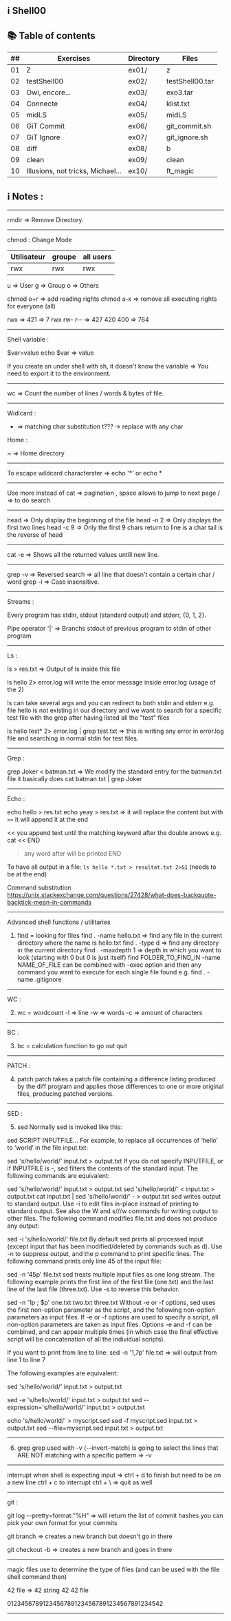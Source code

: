 ## :information_source: Shell00

## :books: Table of contents

| ## | Exercises | Directory | Files |
|--- |--- |--- |--- |
| 01 | Z |	ex01/	| z |
| 02 | testShell00 | ex02/ | testShell00.tar |
| 03 | Owi, encore... | ex03/ | exo3.tar |
| 04 | Connecte | ex04/	| klist.txt |
| 05 | midLS | ex05/ | midLS |
| 06 | GiT Commit | ex06/ | git_commit.sh |
| 07 | GiT Ignore | ex07/ | git_ignore.sh |
| 08 | diff | ex08/ | b | 
| 09 | clean | ex09/ | clean |
| 10 | Illusions, not tricks, Michael... | ex10/ | ft_magic |

## :information_source: Notes :

---

rmdir => Remove Directory.

---

chmod : Change Mode

| Utilisateur | groupe | all users |
|--- |--- |--- |
|rwx | rwx | rwx |

u => User
g => Group
o => Others

chmod o+r => add reading rights 
chmod a-x => remove all executing rights for everyone (all)

rwx => 421 => 7
rwx rw- r-- => 427 420 400 => 764

---

Shell variable :

$var=value
echo $var => value

If you create an under shell with sh, it doesn't know the variable => You need to export it to the environment.

---

wc => Count the number of lines / words & bytes of file.

---
Widlcard :

* => matching char  substitution
t??? -> replace with any char

Home :

~ => Home directory

---

To escape wildcard characterster => echo '*' or echo \*

---

Use more instead of cat => pagination , space allows to jump to next page
/ => to do search

---

head => Only display the beginning of the file
head -n 2 => Only displays the first two lines
head -c 9 => Only the first 9 chars
return to line is a char
tail is the reverse of head

---

cat -e => Shows all the returned values untill new line.

---

grep -v => Reversed search => all line that doesn't contain a certain char / word
grep -i => Case insensitive.

---

Streams :

Every program has stdin, stdout (standard output) and stderr, {0, 1, 2}.

Pipe operator '|' => Branchs stdout of previous program to stdin of other program

---

Ls :

ls > res.txt => Output of ls inside this file

ls hello 2> error.log will write the error message inside error.log (usage of the 2)

ls can take several args and you can redirect to both stdin and stderr
e.g. file hello is not existing in our directory and we want to search for a specific test file with the grep after having listed all the "test" files

ls hello test* 2> error.log | grep test.txt => this is writing any error in error.log file and searching in normal stdin for test files.

---

Grep :

grep Joker < batman.txt => We modify the standard entry for the batman.txt file
it basically does cat batman.txt | grep Joker

---

Echo :

echo hello > res.txt 
echo yeay > res.txt => it will replace the content
but with `>>` it will append it at the end

<< you append text until the matching keyword after the double arrows
e.g.
cat << END
> any word 
> after 
> will be printed
> END

To have all output in a file:
`ls hello *.txt > resultat.txt 2>&1` (needs to be at the end)

Command substitution
https://unix.stackexchange.com/questions/27428/what-does-backquote-backtick-mean-in-commands

---

Advanced shell functions / utilitaries

1) find = looking for files
find . -name hello.txt => find any file in the current directory where the name is hello.txt
find . -type d => find any directory in the current directory
find . -maxdepth 1 => depth in which you want to look (starting with 0 but 0 is just itself)
find FOLDER_TO_FIND_IN -name NAME_OF_FILE can be combined with -exec option and then any command you want to execute for each single file found
e.g. find . -name .gitignore 

---

WC :

2) wc = wordcount
-l => line
-w => words
-c => amount of characters

---

BC :

3) bc = calculation function
to go out quit

---

PATCH :

4) patch
patch takes a patch file containing a difference listing produced by the diff program and applies those differences to one or more original files, producing patched versions.

---

SED :

5) sed
Normally sed is invoked like this:

sed SCRIPT INPUTFILE...
For example, to replace all occurrences of ‘hello’ to ‘world’ in the file input.txt:

sed 's/hello/world/' input.txt > output.txt
If you do not specify INPUTFILE, or if INPUTFILE is -, sed filters the contents of the standard input. The following commands are equivalent:

sed 's/hello/world/' input.txt > output.txt
sed 's/hello/world/' < input.txt > output.txt
cat input.txt | sed 's/hello/world/' - > output.txt
sed writes output to standard output. Use -i to edit files in-place instead of printing to standard output. See also the W and s///w commands for writing output to other files. The following command modifies file.txt and does not produce any output:

sed -i 's/hello/world/' file.txt
By default sed prints all processed input (except input that has been modified/deleted by commands such as d). Use -n to suppress output, and the p command to print specific lines. The following command prints only line 45 of the input file:

sed -n '45p' file.txt
sed treats multiple input files as one long stream. The following example prints the first line of the first file (one.txt) and the last line of the last file (three.txt). Use -s to reverse this behavior.

sed -n  '1p ; $p' one.txt two.txt three.txt
Without -e or -f options, sed uses the first non-option parameter as the script, and the following non-option parameters as input files. If -e or -f options are used to specify a script, all non-option parameters are taken as input files. Options -e and -f can be combined, and can appear multiple times (in which case the final effective script will be concatenation of all the individual scripts).

If you want to print from line to line:
sed -n '1,7p' file.txt => will output from line 1 to line 7

The following examples are equivalent:

sed 's/hello/world/' input.txt > output.txt

sed -e 's/hello/world/' input.txt > output.txt
sed --expression='s/hello/world/' input.txt > output.txt

echo 's/hello/world/' > myscript.sed
sed -f myscript.sed input.txt > output.txt
sed --file=myscript.sed input.txt > output.txt

---

6) grep
grep used with -v (--invert-match) is going to select the lines that ARE NOT matching with a specific pattern => -v

---

interrupt
when shell is expecting input => ctrl + d to finish but need to be on a new line
ctrl + c to interrupt
ctrl + \ => quit as well

---

git :


git log --pretty=format:"%H" => will return the list of commit hashes
you can pick your own format for your commits

git branch => creates a new branch but doesn't go in there

git checkout -b => creates a new branch and goes in there

---

magic files
use to determine the type of files (and can be used with the file shell command then)


42 file =>
42 string 42 42 file

01234567891234567891234567891234567891234542

---
